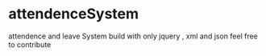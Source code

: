# attendenceSystem
attendence and leave System build with only jquery , xml and json  feel  free to contribute 
